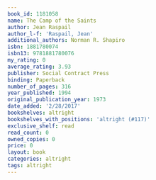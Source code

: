 ```yaml
---
book_id: 1181058
name: The Camp of the Saints
author: Jean Raspail
author_l-f: 'Raspail, Jean'
additional_authors: Norman R. Shapiro
isbn: 1881780074
isbn13: 9781881780076
my_rating: 0
average_rating: 3.93
publisher: Social Contract Press
binding: Paperback
number_of_pages: 316
year_published: 1994
original_publication_year: 1973
date_added: '2/28/2017'
bookshelves: altright
bookshelves_with_positions: 'altright (#117)'
exclusive_shelf: read
read_count: 0
owned_copies: 0
price: 0
layout: book
categories: altright
tags: altright
---
```

